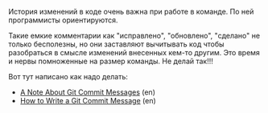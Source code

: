 История изменений в коде очень важна при работе в команде. По ней программисты ориентируются.

Такие емкие комментарии как "исправлено", "обновлено", "сделано" не только бесполезны, но
они заставляют вычитывать код чтобы разобраться в смысле изменений внесенных кем-то другим. 
Это время и нервы помноженные на размер команды. Не делай так!!!

Вот тут написано как надо делать:

- [A Note About Git Commit Messages](http://tbaggery.com/2008/04/19/a-note-about-git-commit-messages.html) (en)
- [How to Write a Git Commit Message](http://chris.beams.io/posts/git-commit/) (en)
